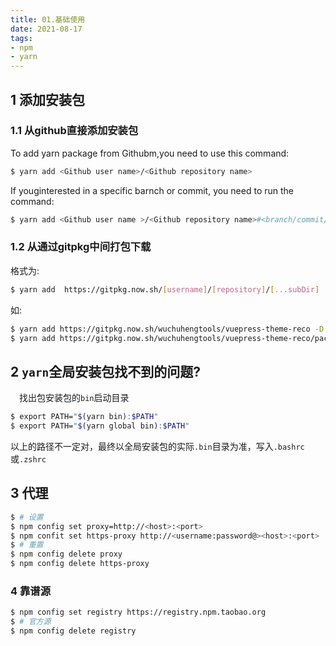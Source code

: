 ```yaml
---
title: 01.基础使用
date: 2021-08-17
tags:
- npm
- yarn
---
```


## 1 添加安装包
### 1.1 从github直接添加安装包
To add yarn package from Githubm,you need to use this command: 
``` bash
$ yarn add <Github user name>/<Github repository name>
```
If youginterested in a specific barnch or commit, you need to run the command:
``` bash
$ yarn add <Github user name >/<Github repository name>#<branch/commit/tag>
```

### 1.2 从通过gitpkg中间打包下载 
格式为:
``` bash
$ yarn add  https://gitpkg.now.sh/[username]/[repository]/[...subDir]
```
如: 
``` bash 
$ yarn add https://gitpkg.now.sh/wuchuhengtools/vuepress-theme-reco -D  # 安装仓库
$ yarn add https://gitpkg.now.sh/wuchuhengtools/vuepress-theme-reco/packages/vuepress-theme-reco -D # 安装仓库下的子目录
```
<!--more-->


## 2 `yarn`全局安装包找不到的问题?

&emsp;找出包安装包的`bin`启动目录

``` bash
$ export PATH="$(yarn bin):$PATH"
$ export PATH="$(yarn global bin):$PATH"
```
以上的路径不一定对，最终以全局安装包的实际`.bin`目录为准，写入`.bashrc`或`.zshrc`


## 3 代理

``` bash
$ # 设置
$ npm config set proxy=http://<host>:<port>
$ npm confit set https-proxy http://<username:password@><host>:<port>
$ # 重置
$ npm config delete proxy
$ npm config delete https-proxy
```
### 4 靠谱源

``` bash
$ npm config set registry https://registry.npm.taobao.org
$ # 官方源
$ npm config delete registry
```
